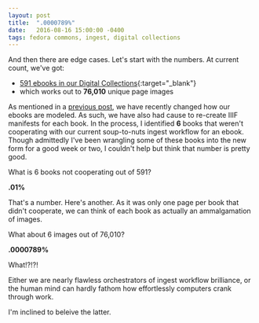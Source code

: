 ```yaml
---
layout: post
title:  ".0000789%"
date:   2016-08-16 15:00:00 -0400
tags: fedora commons, ingest, digital collections
---
```


And then there are edge cases.  Let's start with the numbers.  At current count, we've got:

- [591 ebooks in our Digital Collections](https://digital.library.wayne.edu/digitalcollections/search.php?&fq[]=rels_hasContentModel:%22info:fedora/CM:WSUebook%22&start=0){:target="_blank"}
- which works out to **76,010** unique page images

As mentioned in a [previous post](/blog/2016/07/29/fedora-datastreams.html), we have recently changed how our ebooks are modeled.  As such, we have also had cause to re-create IIIF manifests for each book.  In the process, I identified **6** books that weren't cooperating with our current soup-to-nuts ingest workflow for an ebook.  Though admittedly I've been wrangling some of these books into the new form for a good week or two, I couldn't help but think that number is pretty good.

What is 6 books not cooperating out of 591?

**.01%**

That's a number.  Here's another.  As it was only one page per book that didn't cooperate, we can think of each book as actually an ammalgamation of images.

What about 6 images out of 76,010?

**.0000789%**

What!?!?!

Either we are nearly flawless orchestrators of ingest workflow brilliance, or the human mind can hardly fathom how effortlessly computers crank through work.

I'm inclined to beleive the latter. 






















